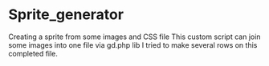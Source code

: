# Sprite_generator
Creating a sprite from some images and CSS file
This custom script can join some images into one file via gd.php lib
I tried to make several rows on this completed file.
